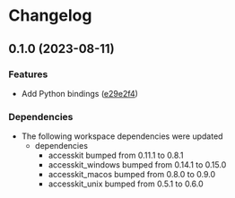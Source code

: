 # Changelog

## 0.1.0 (2023-08-11)


### Features

* Add Python bindings ([e29e2f4](https://github.com/DataTriny/accesskit/commit/e29e2f45b898a0e3d20b4d68eddf5f6e869f2f22))


### Dependencies

* The following workspace dependencies were updated
  * dependencies
    * accesskit bumped from 0.11.1 to 0.8.1
    * accesskit_windows bumped from 0.14.1 to 0.15.0
    * accesskit_macos bumped from 0.8.0 to 0.9.0
    * accesskit_unix bumped from 0.5.1 to 0.6.0
